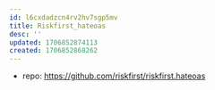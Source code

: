 ```yaml
---
id: l6cxdadzcn4rv2hv7sgp5mv
title: Riskfirst_hateoas
desc: ''
updated: 1706852874113
created: 1706852868262
---
```


- repo: https://github.com/riskfirst/riskfirst.hateoas